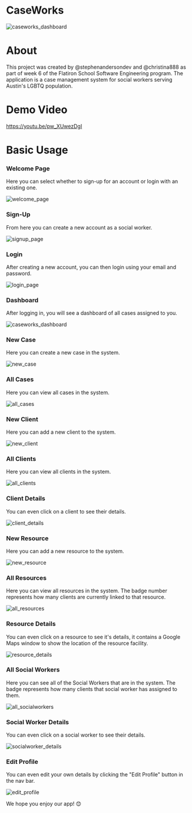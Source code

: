 CaseWorks
========================

![caseworks_dashboard](https://github.com/stephenandersondev/caseworks-app/blob/master/app/assets/images/dashboard.png?raw=true)

# About

This project was created by @stephenandersondev and @christina888 as part of week 6 of the Flatiron School Software Engineering program. The application is a case management system for social workers serving Austin's LGBTQ population. 

# Demo Video
https://youtu.be/pw_XUwezDgI

# Basic Usage

### Welcome Page
Here you can select whether to sign-up for an account or login with an existing one.

![welcome_page](https://github.com/stephenandersondev/caseworks-app/blob/master/app/assets/images/welcome.png?raw=true)

### Sign-Up
From here you can create a new account as a social worker.

![signup_page](https://github.com/stephenandersondev/caseworks-app/blob/master/app/assets/images/signup.png?raw=true)

### Login
After creating a new account, you can then login using your email and password.

![login_page](https://github.com/stephenandersondev/caseworks-app/blob/master/app/assets/images/login.png?raw=true)

### Dashboard
After logging in, you will see a dashboard of all cases assigned to you.

![caseworks_dashboard](https://github.com/stephenandersondev/caseworks-app/blob/master/app/assets/images/dashboard.png?raw=true)

### New Case
Here you can create a new case in the system.

![new_case](https://github.com/stephenandersondev/caseworks-app/blob/master/app/assets/images/new_case.png?raw=true)

### All Cases
Here you can view all cases in the system.

![all_cases](https://github.com/stephenandersondev/caseworks-app/blob/master/app/assets/images/all_cases.png?raw=true)

### New Client
Here you can add a new client to the system.

![new_client](https://github.com/stephenandersondev/caseworks-app/blob/master/app/assets/images/new_client.png?raw=true)

### All Clients
Here you can view all clients in the system.

![all_clients](https://github.com/stephenandersondev/caseworks-app/blob/master/app/assets/images/all_clients.png?raw=true)

### Client Details
You can even click on a client to see their details.

![client_details](https://github.com/stephenandersondev/caseworks-app/blob/master/app/assets/images/client_details.png?raw=true)

### New Resource
Here you can add a new resource to the system.

![new_resource](https://github.com/stephenandersondev/caseworks-app/blob/master/app/assets/images/new_resource.png?raw=true)

### All Resources
Here you can view all resources in the system. The badge number represents how many clients are currently linked to that resource.

![all_resources](https://github.com/stephenandersondev/caseworks-app/blob/master/app/assets/images/all_resources.png?raw=true)

### Resource Details
You can even click on a resource to see it's details, it contains a Google Maps window to show the location of the resource facility.

![resource_details](https://github.com/stephenandersondev/caseworks-app/blob/master/app/assets/images/resource_details.png?raw=true)

### All Social Workers
Here you can see all of the Social Workers that are in the system. The badge represents how many clients that social worker has assigned to them.

![all_socialworkers](https://github.com/stephenandersondev/caseworks-app/blob/master/app/assets/images/all_social_workers.png?raw=true)

### Social Worker Details
You can even click on a social worker to see their details.

![socialworker_details](https://github.com/stephenandersondev/caseworks-app/blob/master/app/assets/images/social_worker_details.png?raw=true)

### Edit Profile
You can even edit your own details by clicking the "Edit Profile" button in the nav bar.

![edit_profile](https://github.com/stephenandersondev/caseworks-app/blob/master/app/assets/images/edit_profile.png?raw=true)

We hope you enjoy our app! 😊
